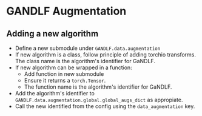 # GANDLF Augmentation

## Adding a new algorithm

- Define a new submodule under `GANDLF.data.augmentation`
- If new algorithm is a class, follow principle of adding torchio transforms. The class name is the algorithm's identifier for GaNDLF.
- If new algorithm can be wrapped in a function:
    - Add function in new submodule 
    - Ensure it returns a `torch.Tensor`.
    - The function name is the algorithm's identifier for GaNDLF.
- Add the algorithm's identifier to `GANDLF.data.augmentation.global.global_augs_dict` as appropiate.
- Call the new identified from the config using the `data_augmentation` key.